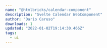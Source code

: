```yaml
---
name: "@htmlbricks/calendar-component"
description: "Svelte Calendar WebComponent"
author: "Dario Caruso"
downloads: 1
updated: "2022-01-02T19:14:30.466Z"
tags: 
  - ui
---
```

